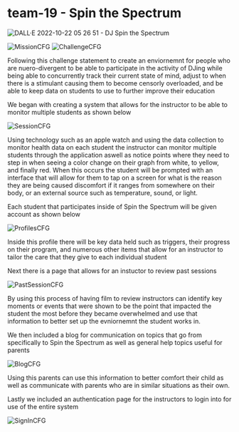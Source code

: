 # team-19 - Spin the Spectrum
![DALL·E 2022-10-22 05 26 51 - DJ Spin the Spectrum](https://user-images.githubusercontent.com/72226932/197334260-d8700ec4-bb42-486c-a552-fbc9eec9a570.png)

![MissionCFG](https://user-images.githubusercontent.com/72226932/197333581-6ffa3d65-16e0-40a3-973b-703396c8e528.png)
![ChallengeCFG](https://user-images.githubusercontent.com/72226932/197333708-ecdcdca3-4ae0-43ef-8dbe-ecb7e4d67685.png)

Following this challenge statement to create an enviornemnt for people who are nuero-divergent to be able to participate in the activity of DJing while
being able to concurrently track their current state of mind, adjust to when there is a stimulant causing them to become censorly overloaded, and be able to keep data
on students to use to further improve their education

We began with creating a system that allows for the instructor to be able to monitor multiple students as shown below

![SessionCFG](https://user-images.githubusercontent.com/72226932/197333739-9f1ea748-642f-4596-b072-245253e58d26.png)

Using technology such as an apple watch and using the data collection to monitor health data on each student the instructor can monitor multiple students through the application
aswell as notice points where they need to step in when seeing a color change on their graph from white, to yellow, and finally red. When this occurs the student will be prompted with an interface that will allow for them to
tap on a screen for what is the reason they are being caused discomfort if it ranges from somewhere on their body, or an external source such as temperature, sound, or light.

Each student that participates inside of Spin the Spectrum will be given account as shown below

![ProfilesCFG](https://user-images.githubusercontent.com/72226932/197333923-128b3502-526c-4735-91a9-ebf72a79ea35.png)

Inside this profile there will be key data held such as triggers, their progress on their program, and numerous other items that allow for an instructor to tailor the care that they give to each individual student

Next there is a page that allows for an instuctor to review past sessions

![PastSessionCFG](https://user-images.githubusercontent.com/72226932/197333978-5a975164-7ac8-4208-96ee-80febd1ae15d.png)

By using this process of having film to review instructors can identify key moments or events that were shown to be the point that impacted the student the most before they became overwhelmed and use that information to better set up the evniornemnt the student works in.

We then included a blog for communication on topics that go from specifically to Spin the Spectrum as well as general help topics useful for parents

![BlogCFG](https://user-images.githubusercontent.com/72226932/197334368-be196d79-7616-4cfb-83b5-e195c156b302.png)

Using this parents can use this information to better comfort their child as well as communicate with parents who are in similar situations as their own.

Lastly we included an authentication page for the instructors to login into for use of the entire system

![SignInCFG](https://user-images.githubusercontent.com/72226932/197334415-82388e9d-1565-4537-9910-1e7df89ad7c5.png)
